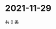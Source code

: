 # 2021-11-29

共 0 条

<!-- BEGIN WEIBO -->
<!-- 最后更新时间 Mon Nov 29 2021 08:39:12 GMT+0800 (China Standard Time) -->

<!-- END WEIBO -->
